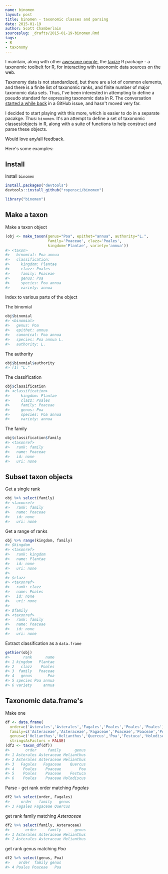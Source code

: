 ```yaml
---
name: binomen
layout: post
title: binomen - taxonomic classes and parsing
date: 2015-01-19
author: Scott Chamberlain
sourceslug: _drafts/2015-01-19-binomen.Rmd
tags:
- R
- taxonomy
---
```




I maintain, along with other [awesome people](https://github.com/ropensci/taxize/graphs/contributors), the [taxize](https://github.com/ropensci/taxize) R package - a taxonomic toolbelt for R, for interacting with taxonomic data sources on the web. 

Taxonomy data is not standardized, but there are a lot of common elements, and there is a finite list of taxonomic ranks, and finite number of major taxonomic data sets. Thus, I've been interested in attempting to define a pseudo standard for expressing taxonomic data in R. The conversation [started a while back](https://github.com/ropensci/taxize/issues/261) in a GitHub issue, and hasn't moved very far. 

I decided to start playing with this more, which is easier to do in a separate pacakge. Thus: `binomen`. It's an attempt to define a set of taxonomic classes/objects in R, along with a suite of functions to help construct and parse these objects.

Would love any/all feedback. 

Here's some examples:

## Install

Install `binomen` 


```r
install.packages("devtools")
devtools::install_github("ropensci/binomen")
```


```r
library("binomen")
```

## Make a taxon

Make a taxon object


```r
(obj <- make_taxon(genus="Poa", epithet="annua", authority="L.",
                   family='Poaceae', clazz='Poales', 
                   kingdom='Plantae', variety='annua'))
#> <taxon>
#>   binomial: Poa annua
#>   classification: 
#>     kingdom: Plantae
#>     clazz: Poales
#>     family: Poaceae
#>     genus: Poa
#>     species: Poa annua
#>     variety: annua
```

Index to various parts of the object

The binomial


```r
obj$binomial
#> <binomial>
#>   genus: Poa
#>   epithet: annua
#>   canonical: Poa annua
#>   species: Poa annua L.
#>   authority: L.
```

The authority


```r
obj$binomial$authority
#> [1] "L."
```

The classification


```r
obj$classification
#> <classification>
#>     kingdom: Plantae
#>     clazz: Poales
#>     family: Poaceae
#>     genus: Poa
#>     species: Poa annua
#>     variety: annua
```

The family


```r
obj$classification$family
#> <taxonref>
#>   rank: family
#>   name: Poaceae
#>   id: none
#>   uri: none
```

## Subset taxon objects

Get a single rank


```r
obj %>% select(family)
#> <taxonref>
#>   rank: family
#>   name: Poaceae
#>   id: none
#>   uri: none
```

Get a range of ranks


```r
obj %>% range(kingdom, family)
#> $kingdom
#> <taxonref>
#>   rank: kingdom
#>   name: Plantae
#>   id: none
#>   uri: none
#> 
#> $clazz
#> <taxonref>
#>   rank: clazz
#>   name: Poales
#>   id: none
#>   uri: none
#> 
#> $family
#> <taxonref>
#>   rank: family
#>   name: Poaceae
#>   id: none
#>   uri: none
```

Extract classification as a `data.frame`


```r
gethier(obj)
#>      rank      name
#> 1 kingdom   Plantae
#> 2   clazz    Poales
#> 3  family   Poaceae
#> 4   genus       Poa
#> 5 species Poa annua
#> 6 variety     annua
```

## Taxonomic data.frame's

Make one


```r
df <- data.frame(
  order=c('Asterales','Asterales','Fagales','Poales','Poales','Poales'),
  family=c('Asteraceae','Asteraceae','Fagaceae','Poaceae','Poaceae','Poaceae'),
  genus=c('Helianthus','Helianthus','Quercus','Poa','Festuca','Holodiscus'),
  stringsAsFactors = FALSE)
(df2 <- taxon_df(df))
#>       order     family      genus
#> 1 Asterales Asteraceae Helianthus
#> 2 Asterales Asteraceae Helianthus
#> 3   Fagales   Fagaceae    Quercus
#> 4    Poales    Poaceae        Poa
#> 5    Poales    Poaceae    Festuca
#> 6    Poales    Poaceae Holodiscus
```

Parse - get rank order matching _Fagales_


```r
df2 %>% select(order, Fagales)
#>     order   family   genus
#> 3 Fagales Fagaceae Quercus
```

get rank family matching _Asteraceae_


```r
df2 %>% select(family, Asteraceae)
#>       order     family      genus
#> 1 Asterales Asteraceae Helianthus
#> 2 Asterales Asteraceae Helianthus
```

get rank genus matching _Poa_


```r
df2 %>% select(genus, Poa)
#>    order  family genus
#> 4 Poales Poaceae   Poa
```
